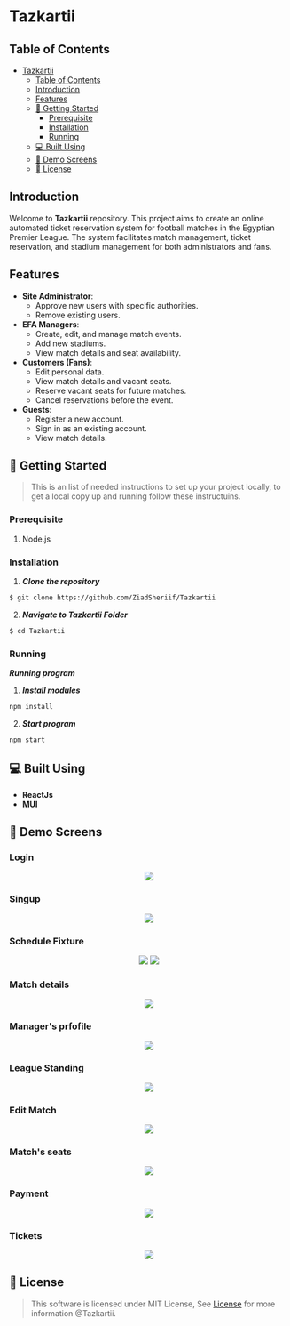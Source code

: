 # Tazkartii

## Table of Contents

- [Tazkartii](#tazkartii)
  - [Table of Contents](#table-of-contents)
  - [Introduction](#introduction)
  - [Features](#features)
  - [🏁 Getting Started ](#-getting-started-)
    - [Prerequisite ](#prerequisite-)
    - [Installation ](#installation-)
    - [Running ](#running-)
  - [💻 Built Using ](#-built-using-)
  - [📸 Demo Screens ](#-demo-screens-)
  - [📃 License ](#-license-)

## Introduction

Welcome to **Tazkartii** repository. This project aims to create an online automated ticket reservation system for football matches in the Egyptian Premier League. The system facilitates match management, ticket reservation, and stadium management for both administrators and fans.

## Features

- **Site Administrator**:
  - Approve new users with specific authorities.
  - Remove existing users.
- **EFA Managers**:
  - Create, edit, and manage match events.
  - Add new stadiums.
  - View match details and seat availability.
- **Customers (Fans)**:
  - Edit personal data.
  - View match details and vacant seats.
  - Reserve vacant seats for future matches.
  - Cancel reservations before the event.
- **Guests**:
  - Register a new account.
  - Sign in as an existing account.
  - View match details.


## 🏁 Getting Started <a name = "get-started"></a>

> This is an list of needed instructions to set up your project locally, to get a local copy up and running follow these
> instructuins.

### Prerequisite <a name = "req"></a>

1. Node.js

### Installation <a name = "Install"></a>

1. **_Clone the repository_**

```sh
$ git clone https://github.com/ZiadSheriif/Tazkartii
```

2. **_Navigate to Tazkartii Folder_**

```sh
$ cd Tazkartii
```

### Running <a name = "running"></a>

**_Running program_**

1. **_Install modules_**

```sh
npm install 
```
2. **_Start program_**

```sh
npm start
```

## 💻 Built Using <a name = "tech"></a>

- **ReactJs**
- **MUI**

## 📸 Demo Screens <a name="screens"></a>

<div align="center">
  <h3 align='left'>Login</h3>
  <img src="screenshots/login.jpg">
    <h3 align='left'>Singup</h3>
  <img src="screenshots/signup.jpg">
  <h3 align='left'>Schedule Fixture</h3>
  <img src="screenshots/1.jpg">
  <img src="screenshots/2.jpg">

  <h3 align='left'>Match details</h3>
  <img src="screenshots/3.jpg">
  <h3 align='left'>Manager's prfofile</h3>
  <img src="screenshots/4.jpg">
  <h3 align='left'>League Standing</h3>
  <img src="screenshots/5.jpg">
  <h3 align='left'>Edit Match</h3>
  <img src="screenshots/6.jpg">
  <h3 align='left'>Match's seats</h3>
  <img src="screenshots/7.jpg">
  <h3 align='left'>Payment</h3>
  <img src="screenshots/8.jpg">
    <h3 align='left'>Tickets</h3>
  <img src="screenshots/9.jpg">
</div>


## 📃 License <a name = "license"></a>

> This software is licensed under MIT License, See [License](https://github.com/ZiadSheriif/Tazkartii/blob/main/LICENSE) for more information @Tazkartii.